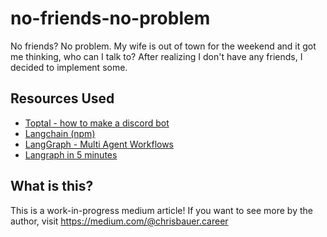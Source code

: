 # no-friends-no-problem

No friends? No problem. My wife is out of town for the weekend and it got me thinking, who can I talk to? After realizing I don't have any friends, I decided to implement some.

## Resources Used

-   [Toptal - how to make a discord bot](https://www.toptal.com/chatbot/how-to-make-a-discord-bot)
-   [Langchain (npm)](https://www.npmjs.com/package/langchain)
-   [LangGraph - Multi Agent Workflows](https://blog.langchain.dev/langgraph-multi-agent-workflows/)
-   [Langraph in 5 minutes](https://dev.to/fabrikapp/how-to-implement-a-langchain-langgraph-in-typescript-in-5-minutes-21mh)

## What is this?

This is a work-in-progress medium article! If you want to see more by the author, visit https://medium.com/@chrisbauer.career
